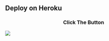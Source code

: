 ## Deploy on Heroku
<h3 align="center">Click The Button</h3>
<a href="https://dashboard.heroku.com/new?template=https://github.com/ArmanGG01/PyroPrem"><img src="https://www.herokucdn.com/deploy/button.svg"></a>
</div>
